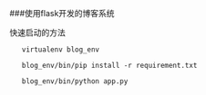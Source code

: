 ###使用flask开发的博客系统

快速启动的方法


 ```shell
    virtualenv blog_env

 ```

 ```shell
    blog_env/bin/pip install -r requirement.txt
 ```

 ```shell
    blog_env/bin/python app.py
 ```
